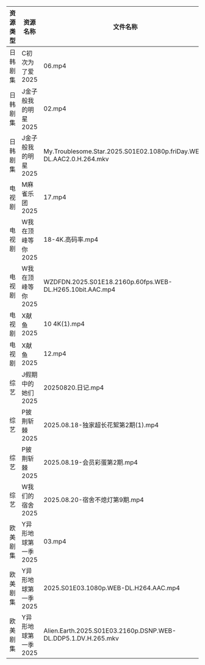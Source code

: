 | 资源类型 | 资源名称         | 文件名称                                                                 | 分享链接                                 | 更新时间                |
| ---- | ------------ | -------------------------------------------------------------------- | ------------------------------------ | ------------------- |
| 日韩剧集 | C初次为了爱2025   | 06.mp4                                                               | https://pan.quark.cn/s/0523b5d1b795  | 2025-08-20 16:16:00 |
| 日韩剧集 | J金子般我的明星2025 | 02.mp4                                                               | https://pan.quark.cn/s/10be8bbe13e5  | 2025-08-20 01:22:28 |
| 日韩剧集 | J金子般我的明星2025 | My.Troublesome.Star.2025.S01E02.1080p.friDay.WEB-DL.AAC2.0.H.264.mkv | https://pan.quark.cn/s/10be8bbe13e5  | 2025-08-20 01:22:25 |
| 电视剧  | M麻雀乐团2025    | 17.mp4                                                               | https://pan.quark.cn/s/6f7fe24c7e8f  | 2025-08-20 01:25:44 |
| 电视剧  | W我在顶峰等你2025  | 18-4K.高码率.mp4                                                        | https://pan.quark.cn/s/cb17e03fd6d6  | 2025-08-20 16:25:51 |
| 电视剧  | W我在顶峰等你2025  | WZDFDN.2025.S01E18.2160p.60fps.WEB-DL.H265.10bit.AAC.mp4             | https://pan.quark.cn/s/cb17e03fd6d6  | 2025-08-20 16:25:42 |
| 电视剧  | X献鱼2025      | 10 4K(1).mp4                                                         | https://www.alipan.com/s/RdyreAB7CLk | 2025-08-20 16:01:27 |
| 电视剧  | X献鱼2025      | 12.mp4                                                               | https://www.alipan.com/s/RdyreAB7CLk | 2025-08-20 16:01:27 |
| 综艺   | J假期中的她们2025  | 20250820.日记.mp4                                                      | https://pan.quark.cn/s/7a645271de8d  | 2025-08-20 16:33:12 |
| 综艺   | P披荆斩棘2025    | 2025.08.18-独家超长花絮第2期(1).mp4                                          | https://pan.quark.cn/s/9ae1eb01008d  | 2025-08-20 01:39:09 |
| 综艺   | P披荆斩棘2025    | 2025.08.19-会员彩蛋第2期.mp4                                               | https://pan.quark.cn/s/9ae1eb01008d  | 2025-08-20 01:39:16 |
| 综艺   | W我们的宿舍2025   | 2025.08.20-宿舍不熄灯第9期.mp4                                              | https://pan.quark.cn/s/f9a388d84b7d  | 2025-08-20 16:35:51 |
| 欧美剧集 | Y异形地球第一季2025 | 03.mp4                                                               | https://pan.quark.cn/s/414812145daa  | 2025-08-20 10:35:36 |
| 欧美剧集 | Y异形地球第一季2025 | 2025.S01E03.1080p.WEB-DL.H264.AAC.mp4                                | https://pan.quark.cn/s/414812145daa  | 2025-08-20 16:29:37 |
| 欧美剧集 | Y异形地球第一季2025 | Alien.Earth.2025.S01E03.2160p.DSNP.WEB-DL.DDP5.1.DV.H.265.mkv        | https://pan.quark.cn/s/414812145daa  | 2025-08-20 10:35:38 |
